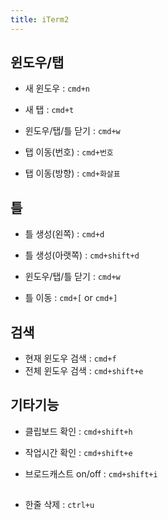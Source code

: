 ```yaml
---
title: iTerm2
---
```


## 윈도우/탭

- 새 윈도우 : `cmd+n`

- 새 탭 : `cmd+t`
- 윈도우/탭/틀 닫기 : `cmd+w`

- 탭 이동(번호) : `cmd+번호`
- 탭 이동(방향) : `cmd+화살표`

## 틀

- 틀 생성(왼쪽) : `cmd+d`
- 틀 생성(아랫쪽) : `cmd+shift+d`
- 윈도우/탭/틀 닫기 : `cmd+w`

- 틀 이동 : `cmd+[` or `cmd+]`

## 검색

- 현재 윈도우 검색 : `cmd+f`
- 전체 윈도우 검색 : `cmd+shift+e`

## 기타기능

- 클립보드 확인 : `cmd+shift+h`
- 작업시간 확인 : `cmd+shift+e`

- 브로드캐스트 on/off : `cmd+shift+i`

## 

- 한줄 삭제 : `ctrl+u`


